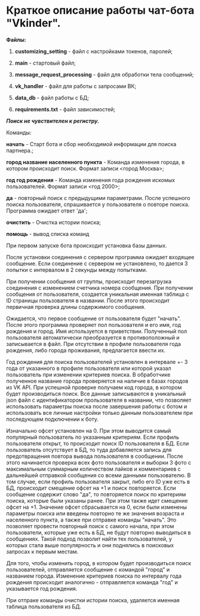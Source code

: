 # Краткое описание работы чат-бота "Vkinder". 

**Файлы:**

1. **customizing_setting** - файл с настройками токенов, паролей;

2. **main** - стартовый файл;

3. **message_request_processing** - файл для обработки тела сообщений;

4. **vk_handler** - файл для работы с запросами ВК;

5. **data_db** - файл работы с БД;

6. **requirements.txt** - файл зависимостей;



**_Поиск не чувствителен к регистру._**



Команды:
                  
**начать** - Старт бота и сбор необходимой информации для поиска партнера.;

**город название населенного пункта** - Команда изменения города, в котором происходит поиск. Формат записи <город Москва>;

**год год рождения** - Команда изменения года рождения искомых пользователей. Формат записи <год 2000>;
                                         
**да** - повторный поиск с предыдущими параметрами. После успешного поиска пользователя, спрашивается у пользователя о
       повторе поиска. Программа ожидает ответ 'да';
       
**очистить** - Очистка истории поиска;
       
**помощь** - вывод списка команд



При первом запуске бота происходит установка базы данных.

После установки соединения с сервером программа ожидает входящее сообщение.
Если соединение с сервером не установлено, то дается 3 попытки с интервалом в 2 секунды между попытками.

При получении сообщения от группы, происходит перезагрузка соединения с изменением счетчика номера сообщения.
При получении сообщения от пользователя, создается уникальная именная таблица с ID страницы пользователя в названии. После этого происходит первичная проверка длины содержимого сообщения.

Ожидается, что первое сообщение от пользователя будет "начать".
После этого программа проверяет пол пользователя и его имя, год рождения и город. Имя используется в приветствии.
Полученный пол пользователя автоматически преобразуется в противоположный и записывается в файл.
При отсутствии в профиле пользователя года рождения, либо города проживания, предлагается ввести их.

Год рождения для поиска пользователей установлен в интервале +- 3 года от указанного в профиле пользователя или которой указал пользователь при изменении критериев поиска. 
В обработчике полученное название города проверяется на наличие в базах городов из VK API. При успешной проверке
получаем код города, в котором будет производиться поиск.
    Все данные записываются в уникальный json файл с идентификатором прользователя в названии, что позволяет использовать параметры поиска после завершения работы с ботом и использовать все личные настройки только данным пользователем при последующем подключении к боту.

Изначально офсет установлен на 0. При этом выводится самый популярный пользователь по указанным критериям.
Если профиль пользователя открыт, то происходит поиск ID пользователя в БД. Если пользователь отсутствует в БД, то
туда добавляется запись для предотвращения повтора вывода пользователя в сообщении. После этого начинается проверка всех фото пользователя и выборки 3 фото с максимальным суммарным количеством лайков и комментариев с дальнейшей отправкой сообщения со всеми данными пользователю.
    В том случае, если профиль пользователя закрыт, либо его ID уже есть в БД, происходит смещение офсет на +1 и поиск повторяется.
    Если сообщение содержит слово "да", то повторяется поиск по критериям поиска, которые были указаны ранее. При этом
также идет смещение офсет на +1.
    Значение офсет сбрасывается на 0, если были изменены параметры поиска или введены повторно те же значения возраста
и населенного пункта, а также при отправке команды "начать". Это позволяет провести повторный поиск с самого начала, при этом пользователи,
которые уже есть в БД, не будут повторно выводиться в сообщениях. Такой подход позволит найти тех
пользователей, у которых стала выше популярность и они поднялись в поисковых запросах к первым местам.

Для того, чтобы изменить город, в котором будет производиться поиск пользователей, отправляется сообщение с командой "город" и названием города.
Изменение критериев поиска по интервалу года рождения происходит аналогично - отправляется команда "год" и указывается год рождения.

При отпраке команды очистки истории поиска, удаляется именная таблица пользователя из БД.

